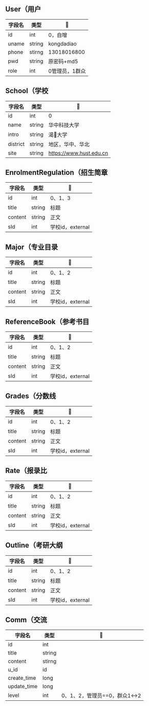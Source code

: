 ## User（用户 

| 字段名 | 类型   | 🌰              |
| ------ | ------ | -------------- |
| id     | int    | 0，自增        |
| uname  | string | kongdadiao     |
| phone  | stirng | 13018016800    |
| pwd    | string | 原密码+md5     |
| role   | int    | 0管理员，1群众 |



## School（学校 

| 字段名   | 类型   | 🌰                       |
| -------- | ------ | ----------------------- |
| id       | int    | 0                       |
| name     | string | 华中科技大学            |
| intro    | string | 渴🐔大学                 |
| district | string | 地区，华中、华北        |
| site     | string | https://www.hust.edu.cn |



## EnrolmentRegulation（招生简章 

| 字段名  | 类型   | 🌰                |
| ------- | ------ | ---------------- |
| id      | int    | 0、1、3          |
| title   | string | 标题             |
| content | string | 正文             |
| sId    | int    | 学校id，external |





## Major（专业目录

| 字段名  | 类型   | 🌰                |
| ------- | ------ | ---------------- |
| id      | int    | 0、1、2          |
| title   | string | 标题             |
| content | string | 正文             |
| sId    | int    | 学校id，external |



## ReferenceBook（参考书目

| 字段名  | 类型   | 🌰                |
| ------- | ------ | ---------------- |
| id      | int    | 0、1、2          |
| title   | string | 标题             |
| content | string | 正文             |
| sId    | int    | 学校id，external |



## Grades（分数线 

| 字段名  | 类型   | 🌰                |
| ------- | ------ | ---------------- |
| id      | int    | 0、1、2          |
| title   | string | 标题             |
| content | string | 正文             |
| sId    | int    | 学校id，external |



## Rate（报录比

| 字段名  | 类型   | 🌰                |
| ------- | ------ | ---------------- |
| id      | int    | 0、1、2          |
| title   | string | 标题             |
| content | string | 正文             |
| sId    | int    | 学校id，external |



## Outline（考研大纲

| 字段名  | 类型   | 🌰                |
| ------- | ------ | ---------------- |
| id      | int    | 0、1、2          |
| title   | string | 标题             |
| content | string | 正文             |
| sId    | int    | 学校id，external |



## Comm（交流 

| 字段名   | 类型   | 🌰                             |
| -------- | ------ | ----------------------------- |
| id       | int    |                               |
| title    | string |                               |
| content  | stirng |                               |
| u_id     | id     |                               |
| create_time | long   |                               |
| update_time | long   |                               |
| level    | int    | 0、1、2，管理员==0，群众1<->2 |

